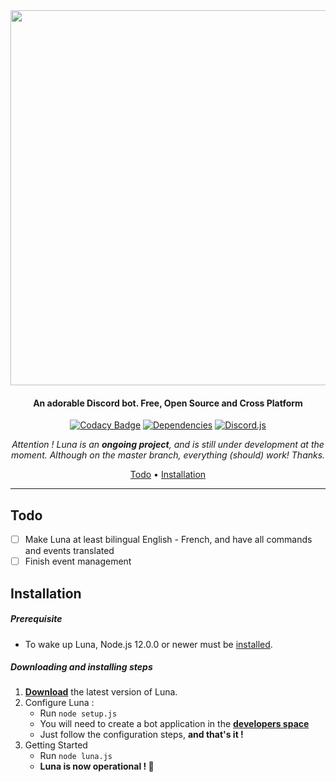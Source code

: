 <div align="center">

<img src="https://cdn.glitch.com/cc3ac29e-f4ce-4208-9e45-eadb26258397%2FFinalTest.png?v=1582118840141" width="600px">

#### An adorable Discord bot. Free, Open Source and Cross Platform

[![Codacy Badge](https://img.shields.io/codacy/grade/1770b308454b4ea5915d6b9fe1c631f3?color=2714E0&style=flat-square)](https://www.codacy.com/manual/Asgarrrrr/Luna?utm_source=github.com&utm_medium=referral&utm_content=Asgarrrrr/Luna&utm_campaign=Badge_Grade)
[![Dependencies](https://img.shields.io/david/Asgarrrrr/Luna?color=4F36EC&style=flat-square)](https://david-dm.org/Asgarrrrr/Luna)
[![Discord.js](https://img.shields.io/badge/Discord.js-V.12-7354F6?style=flat-square)](https://www.npmjs.com/package/discord.js)

_Attention ! Luna is an **ongoing project**, and is still under development at the moment. Although on the master branch, everything (should) work! Thanks._

[Todo](#Todo) • [Installation](#Todo)

* * *

</div>

## Todo

-   [ ] Make Luna at least bilingual English - French, and have all commands and events translated
-   [ ] Finish event management

## Installation

##### Prerequisite

-   To wake up Luna, Node.js 12.0.0 or newer must be [installed](https://nodejs.org/en/download/).

##### Downloading and installing steps

1.  **[Download](https://github.com/Asgarrrrr/Luna/archive/master.zip)** the latest version of Luna.
2.  Configure Luna :
    -   Run `node setup.js`
    -   You will need to create a bot application in the **[developers space](https://discordapp.com/developers/applications/me)**
    -   Just follow the configuration steps, **and that's it !**
3.  Getting Started
    -   Run `node luna.js`
    -   **Luna is now operational ! 🎉**
